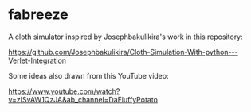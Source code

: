 # fabreeze
A cloth simulator inspired by Josephbakulikira's work in this repository:

https://github.com/Josephbakulikira/Cloth-Simulation-With-python---Verlet-Integration

Some ideas also drawn from this YouTube video:

https://www.youtube.com/watch?v=zISvAW1QzJA&ab_channel=DaFluffyPotato
